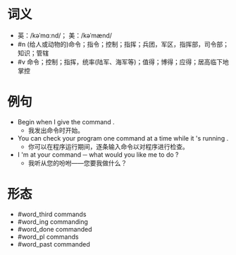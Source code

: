 # 词义
- 英：/kəˈmɑːnd/； 美：/kəˈmænd/
- #n (给人或动物的)命令；指令；控制；指挥；兵团，军区，指挥部，司令部；知识；管辖
- #v 命令；控制；指挥，统率(陆军、海军等)；值得；博得；应得；居高临下地掌控
# 例句
- Begin when I give the command .
	- 我发出命令时开始。
- You can check your program one command at a time while it 's running .
	- 你可以在程序运行期间，逐条输入命令以对程序进行检查。
- I 'm at your command ─ what would you like me to do ?
	- 我听从您的吩咐——您要我做什么？
# 形态
- #word_third commands
- #word_ing commanding
- #word_done commanded
- #word_pl commands
- #word_past commanded

